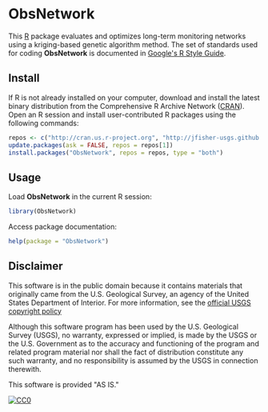 # ObsNetwork

This [R](http://www.r-project.org/ "R") package evaluates and optimizes long-term monitoring networks using a kriging-based genetic algorithm method.
The set of standards used for coding **ObsNetwork** is documented in [Google's R Style Guide](http://google-styleguide.googlecode.com/svn/trunk/Rguide.xml "Google's R Style Guide").

## Install

If R is not already installed on your computer, download and install the latest binary distribution from the Comprehensive R Archive Network ([CRAN](http://cran.r-project.org/ "The Comprehensive R Archive Network")).
Open an R session and install user-contributed R packages using the following commands:

```r
repos <- c("http://cran.us.r-project.org", "http://jfisher-usgs.github.com/R")
update.packages(ask = FALSE, repos = repos[1])
install.packages("ObsNetwork", repos = repos, type = "both")
```

## Usage

Load **ObsNetwork** in the current R session:

```r
library(ObsNetwork)
```

Access package documentation:

```r
help(package = "ObsNetwork")
```

## Disclaimer

This software is in the public domain because it contains materials that originally came from the U.S. Geological Survey, an agency of the United States Department of Interior. For more information, see the [official USGS copyright policy](http://www.usgs.gov/visual-id/credit_usgs.html#copyright/ "official USGS copyright policy")

Although this software program has been used by the U.S. Geological Survey (USGS), no warranty, expressed or implied, is made by the USGS or the U.S. Government as to the accuracy and functioning of the program and related program material nor shall the fact of distribution constitute any such warranty, and no responsibility is assumed by the USGS in connection therewith.

This software is provided "AS IS."

[![CC0](http://i.creativecommons.org/p/zero/1.0/88x31.png)](http://creativecommons.org/publicdomain/zero/1.0/)
